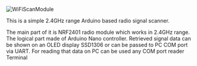 ![WiFiScanModule](https://github.com/user-attachments/assets/6b5fa3f4-dcd2-41d1-916d-4782a06edf9d)

This is a simple 2.4GHz range Arduino based radio signal scanner.

The main part of it is NRF2401 radio module which works in 2.4GHz range.
The logical part made of Arduino Nano controller. Retrieved signal data can be shown on an OLED display SSD1306 or can be passed to PC COM port via UART. For reading that data on PC can be used any COM port reader Terminal
